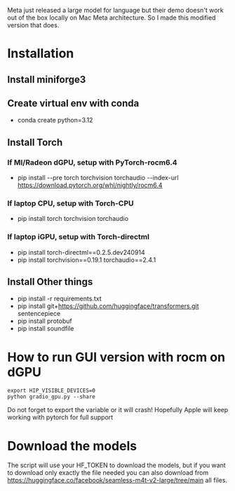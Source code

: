 Meta just released a large model for language but their demo doesn't work out of the box locally on Mac Meta architecture.
So I made this modified version that does.

# Installation
## Install miniforge3
## Create virtual env with conda
- conda create <env> python=3.12

## Install Torch
### If MI/Radeon dGPU, setup with PyTorch-rocm6.4
- pip install --pre torch torchvision torchaudio --index-url https://download.pytorch.org/whl/nightly/rocm6.4 
### If laptop CPU, setup with Torch-CPU
- pip install torch torchvision torchaudio
### If laptop iGPU, setup with Torch-directml
- pip install torch-directml==0.2.5.dev240914
- pip install torchvision==0.19.1 torchaudio==2.4.1

## Install Other things
- pip install -r requirements.txt
- pip install git+https://github.com/huggingface/transformers.git sentencepiece
- pip install protobuf
- pip install soundfile
  
# How to run GUI version with rocm on dGPU
```
export HIP_VISIBLE_DEVICES=0
python gradio_gpu.py --share
```
Do not forget to export the variable or it will crash! Hopefully Apple will keep working with pytorch for full support

# Download the models
The script will use your HF_TOKEN to download the models, but if you want to download only exactly the file needed you can also download from https://huggingface.co/facebook/seamless-m4t-v2-large/tree/main all files.

